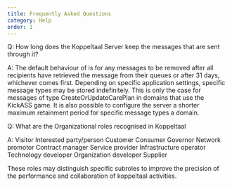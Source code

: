 ```yaml
---
title: Frequently Asked Questions
category: Help
order: 1
---
```


Q: How long does the Koppeltaal Server keep the messages that are sent through it?

A: The default behaviour of is for any messages to be removed after all recipients have retrieved the message from their queues or after 31 days, whichever comes first.
Depending on specific application settings, specific message types may be stored indefinitely. This is only the case for messages of type CreateOrUpdateCarePlan in domains that use the KickASS game.
It is also possible to configure the server a shorter maximum retainment period for specific message types a domain.


Q: What are the Organizational roles recognised in Koppeltaal

A: 
Visitor
Interested party/person
Customer
Consumer
Governor
Network promotor
Contract manager
Service provider
Infrastructure operator
Technology developer
Organization developer
Supplier

These roles may distinguish specific subroles to improve the precision of the performance and collaboration of koppeltaal activities.

